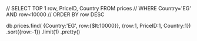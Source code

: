 
// SELECT TOP 1 row, PriceID, Country FROM prices
// WHERE Country='EG' AND row<10000
// ORDER BY row DESC

db.prices.find(
  {Country:'EG',
  row:{$lt:10000}},
  {row:1, PriceID:1, Country:1})
  .sort({row:-1})
  .limit(1)
  .pretty()